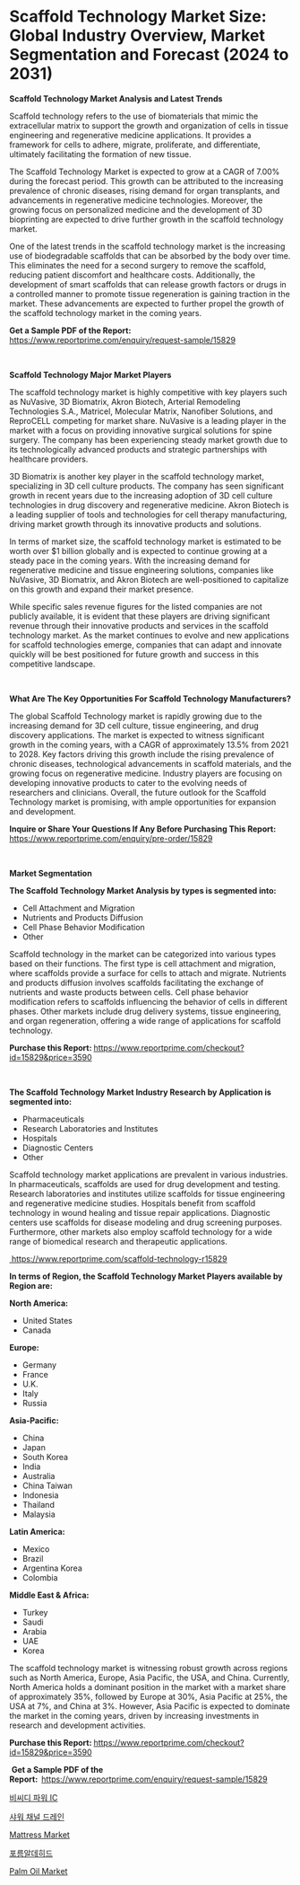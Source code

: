 <p><h1>Scaffold Technology Market Size: Global Industry Overview, Market Segmentation and Forecast (2024 to 2031)</h1></p><p><strong>Scaffold Technology Market Analysis and Latest Trends</strong></p>
<p><p>Scaffold technology refers to the use of biomaterials that mimic the extracellular matrix to support the growth and organization of cells in tissue engineering and regenerative medicine applications. It provides a framework for cells to adhere, migrate, proliferate, and differentiate, ultimately facilitating the formation of new tissue. </p><p>The Scaffold Technology Market is expected to grow at a CAGR of 7.00% during the forecast period. This growth can be attributed to the increasing prevalence of chronic diseases, rising demand for organ transplants, and advancements in regenerative medicine technologies. Moreover, the growing focus on personalized medicine and the development of 3D bioprinting are expected to drive further growth in the scaffold technology market.</p><p>One of the latest trends in the scaffold technology market is the increasing use of biodegradable scaffolds that can be absorbed by the body over time. This eliminates the need for a second surgery to remove the scaffold, reducing patient discomfort and healthcare costs. Additionally, the development of smart scaffolds that can release growth factors or drugs in a controlled manner to promote tissue regeneration is gaining traction in the market. These advancements are expected to further propel the growth of the scaffold technology market in the coming years.</p></p>
<p><strong>Get a Sample PDF of the Report:&nbsp;</strong> <a href="https://www.reportprime.com/enquiry/request-sample/15829">https://www.reportprime.com/enquiry/request-sample/15829</a></p>
<p>&nbsp;</p>
<p><strong>Scaffold Technology Major Market Players</strong></p>
<p><p>The scaffold technology market is highly competitive with key players such as NuVasive, 3D Biomatrix, Akron Biotech, Arterial Remodeling Technologies S.A., Matricel, Molecular Matrix, Nanofiber Solutions, and ReproCELL competing for market share. NuVasive is a leading player in the market with a focus on providing innovative surgical solutions for spine surgery. The company has been experiencing steady market growth due to its technologically advanced products and strategic partnerships with healthcare providers.</p><p>3D Biomatrix is another key player in the scaffold technology market, specializing in 3D cell culture products. The company has seen significant growth in recent years due to the increasing adoption of 3D cell culture technologies in drug discovery and regenerative medicine. Akron Biotech is a leading supplier of tools and technologies for cell therapy manufacturing, driving market growth through its innovative products and solutions.</p><p>In terms of market size, the scaffold technology market is estimated to be worth over $1 billion globally and is expected to continue growing at a steady pace in the coming years. With the increasing demand for regenerative medicine and tissue engineering solutions, companies like NuVasive, 3D Biomatrix, and Akron Biotech are well-positioned to capitalize on this growth and expand their market presence.</p><p>While specific sales revenue figures for the listed companies are not publicly available, it is evident that these players are driving significant revenue through their innovative products and services in the scaffold technology market. As the market continues to evolve and new applications for scaffold technologies emerge, companies that can adapt and innovate quickly will be best positioned for future growth and success in this competitive landscape.</p></p>
<p>&nbsp;</p>
<p><strong>What Are The Key Opportunities For Scaffold Technology Manufacturers?</strong></p>
<p><p>The global Scaffold Technology market is rapidly growing due to the increasing demand for 3D cell culture, tissue engineering, and drug discovery applications. The market is expected to witness significant growth in the coming years, with a CAGR of approximately 13.5% from 2021 to 2028. Key factors driving this growth include the rising prevalence of chronic diseases, technological advancements in scaffold materials, and the growing focus on regenerative medicine. Industry players are focusing on developing innovative products to cater to the evolving needs of researchers and clinicians. Overall, the future outlook for the Scaffold Technology market is promising, with ample opportunities for expansion and development.</p></p>
<p><strong>Inquire or Share Your Questions If Any Before Purchasing This Report:</strong> <a href="https://www.reportprime.com/enquiry/pre-order/15829">https://www.reportprime.com/enquiry/pre-order/15829</a></p>
<p>&nbsp;</p>
<p><strong>Market Segmentation</strong></p>
<p><strong>The Scaffold Technology Market Analysis by types is segmented into:</strong></p>
<p><ul><li>Cell Attachment and Migration</li><li>Nutrients and Products Diffusion</li><li>Cell Phase Behavior Modification</li><li>Other</li></ul></p>
<p><p>Scaffold technology in the market can be categorized into various types based on their functions. The first type is cell attachment and migration, where scaffolds provide a surface for cells to attach and migrate. Nutrients and products diffusion involves scaffolds facilitating the exchange of nutrients and waste products between cells. Cell phase behavior modification refers to scaffolds influencing the behavior of cells in different phases. Other markets include drug delivery systems, tissue engineering, and organ regeneration, offering a wide range of applications for scaffold technology.</p></p>
<p><strong>Purchase this Report:&nbsp;</strong><a href="https://www.reportprime.com/checkout?id=15829&price=3590">https://www.reportprime.com/checkout?id=15829&price=3590</a></p>
<p>&nbsp;</p>
<p><strong>The Scaffold Technology Market Industry Research by Application is segmented into:</strong></p>
<p><ul><li>Pharmaceuticals</li><li>Research Laboratories and Institutes</li><li>Hospitals</li><li>Diagnostic Centers</li><li>Other</li></ul></p>
<p><p>Scaffold technology market applications are prevalent in various industries. In pharmaceuticals, scaffolds are used for drug development and testing. Research laboratories and institutes utilize scaffolds for tissue engineering and regenerative medicine studies. Hospitals benefit from scaffold technology in wound healing and tissue repair applications. Diagnostic centers use scaffolds for disease modeling and drug screening purposes. Furthermore, other markets also employ scaffold technology for a wide range of biomedical research and therapeutic applications.</p></p>
<p><a href="https://www.reportprime.com/scaffold-technology-r15829">&nbsp;https://www.reportprime.com/scaffold-technology-r15829</a></p>
<p><strong>In terms of Region, the Scaffold Technology Market Players available by Region are:</strong></p>
<p>
    <p> <strong> North America: </strong>
        <ul>
            <li>United States</li>
            <li>Canada</li>
        </ul>
        </p> 
    <p> <strong> Europe: </strong>
        <ul>
            <li>Germany</li>
            <li>France</li>
            <li>U.K.</li>
            <li>Italy</li>
            <li>Russia</li>
        </ul>
        </p> 
    <p> <strong> Asia-Pacific: </strong>
        <ul>
            <li>China</li>
            <li>Japan</li>
            <li>South Korea</li>
            <li>India</li>
            <li>Australia</li>
            <li>China Taiwan</li>
            <li>Indonesia</li>
            <li>Thailand</li>
            <li>Malaysia</li>
        </ul>
        </p> 
    <p> <strong> Latin America: </strong>
        <ul>
            <li>Mexico</li>
            <li>Brazil</li>
            <li>Argentina Korea</li>
            <li>Colombia</li>
        </ul>
        </p> 
    <p> <strong> Middle East & Africa: </strong>
        <ul>
            <li>Turkey</li>
            <li>Saudi</li>
            <li>Arabia</li>
            <li>UAE</li>
            <li>Korea</li>
        </ul>
    </p>
    </p>
<p><p>The scaffold technology market is witnessing robust growth across regions such as North America, Europe, Asia Pacific, the USA, and China. Currently, North America holds a dominant position in the market with a market share of approximately 35%, followed by Europe at 30%, Asia Pacific at 25%, the USA at 7%, and China at 3%. However, Asia Pacific is expected to dominate the market in the coming years, driven by increasing investments in research and development activities.</p></p>
<p><strong>Purchase this Report: </strong><a href="https://www.reportprime.com/checkout?id=15829&price=3590">https://www.reportprime.com/checkout?id=15829&price=3590</a></p>
<p>&nbsp;<strong>Get a Sample PDF of the Report:&nbsp;&nbsp;</strong><a href="https://www.reportprime.com/enquiry/request-sample/15829">https://www.reportprime.com/enquiry/request-sample/15829</a></p>
<p><strong></strong></p>
<p><p><a href="https://medium.com/@lowellleke20231/bcd-%ED%8C%8C%EC%9B%8C-ic-%EC%8B%9C%EC%9E%A5-%EA%B7%9C%EB%AA%A8-%EB%B0%8F-%EC%8B%9C%EC%9E%A5-%EB%8F%99%ED%96%A5-%EC%82%B0%EC%97%85-%EC%A0%84%EB%B0%98%EC%A0%81%EC%9D%B8-%EA%B0%9C%EC%9A%94-2024%EB%85%84%EB%B6%80%ED%84%B0-2031%EB%85%84%EA%B9%8C%EC%A7%80-b136fdda8406">비씨디 파워 IC</a></p><p><a href="https://github.com/TimmyMann6767/Market-Research-Report-List-1/blob/main/455182776424.md">샤워 채널 드레인</a></p><p><a href="https://issuu.com/reportprime-2/docs/mattress-market-size-2030.pptx">Mattress Market</a></p><p><a href="https://medium.com/@hilmi-2a/%ED%8F%AC%EB%A6%84%EC%95%8C%EB%8D%B0%ED%9E%88%EB%93%9C-%EC%8B%9C%EC%9E%A5-%EB%B3%B4%EA%B3%A0%EC%84%9C%EB%8A%94-%EC%9D%B4-%EC%8B%9C%EC%9E%A5%EC%9D%98-%EC%B5%9C%EC%8B%A0-%ED%8A%B8%EB%A0%8C%EB%93%9C%EC%99%80-%EC%84%B1%EC%9E%A5-%EA%B8%B0%ED%9A%8C%EB%A5%BC-%ED%99%95%EC%9D%B8%ED%95%A0-%EC%88%98-%EC%9E%88%EC%8A%B5%EB%8B%88%EB%8B%A4-11f96dd104de">포름알데히드</a></p><p><a href="https://www.linkedin.com/pulse/palm-oil-market-size-trends-complete-industry-overview-2024-uogac?trackingId=lqqexQlgAn6jBbVKEoY1Lw%3D%3D">Palm Oil Market</a></p></p>